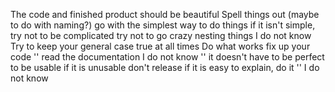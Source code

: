The code and finished product should be beautiful
Spell things out (maybe to do with naming?)
go with the simplest way to do things
if it isn't simple, try not to be complicated
try not to go crazy nesting things
I do not know
Try to keep your general case true at all times
Do what works
fix up your code
''
read the documentation
I do not know
''
it doesn't have to be perfect to be usable
if it is unusable don't release
if it is easy to explain, do it
''
I do not know

